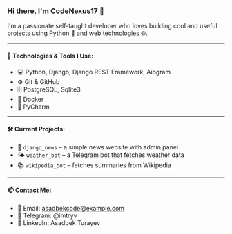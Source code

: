 ### Hi there, I'm CodeNexus17 👋

I'm a passionate self-taught developer who loves building cool and useful projects using Python 🐍 and web technologies 🌐.

---

#### 🧠 Technologies & Tools I Use:
- 💻 Python, Django, Django REST Framework, Aiogram
- ⚙️ Git & GitHub
- 🗄️ PostgreSQL, Sqlite3
- 🐳 Docker
- 🧪 PyCharm

---

#### 🛠️ Current Projects:
- 🔧 `django_news` – a simple news website with admin panel
- 🌤️ `weather_bot` – a Telegram bot that fetches weather data
- 📚 `wikipedia_bot` – fetches summaries from Wikipedia

---

#### 📫 Contact Me:
- 📧 Email: asadbekcode@example.com
- 💬 Telegram: @imtryv
- 💼 LinkedIn: Asadbek Turayev
